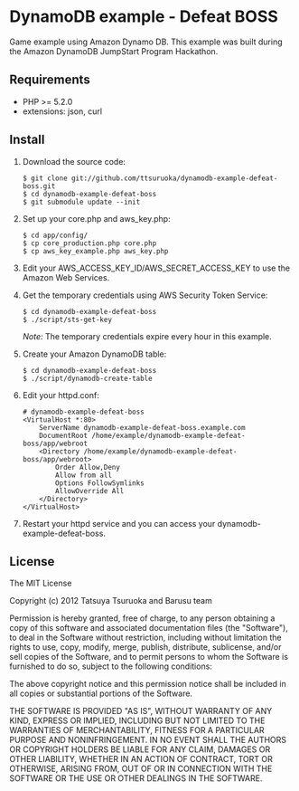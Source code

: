 DynamoDB example - Defeat BOSS
==============================

Game example using Amazon Dynamo DB.
This example was built during the Amazon DynamoDB JumpStart Program Hackathon.

Requirements
------------

 * PHP >= 5.2.0
 * extensions: json, curl


Install
-------

1. Download the source code:

    ```
    $ git clone git://github.com/ttsuruoka/dynamodb-example-defeat-boss.git
    $ cd dynamodb-example-defeat-boss
    $ git submodule update --init
    ```

2. Set up your core.php and aws_key.php:

    ```
    $ cd app/config/
    $ cp core_production.php core.php
    $ cp aws_key_example.php aws_key.php
    ```

2. Edit your AWS_ACCESS_KEY_ID/AWS_SECRET_ACCESS_KEY to use the Amazon Web Services.

3. Get the temporary credentials using AWS Security Token Service:

    ```
    $ cd dynamodb-example-defeat-boss
    $ ./script/sts-get-key
    ```

    *Note:* The temporary credentials expire every hour in this example.

4. Create your Amazon DynamoDB table:

    ```
    $ cd dynamodb-example-defeat-boss
    $ ./script/dynamodb-create-table
    ```
 
5. Edit your httpd.conf:

    ```
    # dynamodb-example-defeat-boss
    <VirtualHost *:80>
        ServerName dynamodb-example-defeat-boss.example.com
        DocumentRoot /home/example/dynamodb-example-defeat-boss/app/webroot
        <Directory /home/example/dynamodb-example-defeat-boss/app/webroot>
            Order Allow,Deny
            Allow from all
            Options FollowSymlinks
            AllowOverride All
        </Directory>
    </VirtualHost>
    ```

6. Restart your httpd service and you can access your dynamodb-example-defeat-boss.

License
-------

The MIT License

Copyright (c) 2012 Tatsuya Tsuruoka and Barusu team

Permission is hereby granted, free of charge, to any person obtaining a copy of
this software and associated documentation files (the "Software"), to deal in
the Software without restriction, including without limitation the rights to
use, copy, modify, merge, publish, distribute, sublicense, and/or sell copies of
the Software, and to permit persons to whom the Software is furnished to do so,
subject to the following conditions:

The above copyright notice and this permission notice shall be included in all
copies or substantial portions of the Software.

THE SOFTWARE IS PROVIDED "AS IS", WITHOUT WARRANTY OF ANY KIND, EXPRESS OR
IMPLIED, INCLUDING BUT NOT LIMITED TO THE WARRANTIES OF MERCHANTABILITY, FITNESS
FOR A PARTICULAR PURPOSE AND NONINFRINGEMENT. IN NO EVENT SHALL THE AUTHORS OR
COPYRIGHT HOLDERS BE LIABLE FOR ANY CLAIM, DAMAGES OR OTHER LIABILITY, WHETHER
IN AN ACTION OF CONTRACT, TORT OR OTHERWISE, ARISING FROM, OUT OF OR IN
CONNECTION WITH THE SOFTWARE OR THE USE OR OTHER DEALINGS IN THE SOFTWARE.

